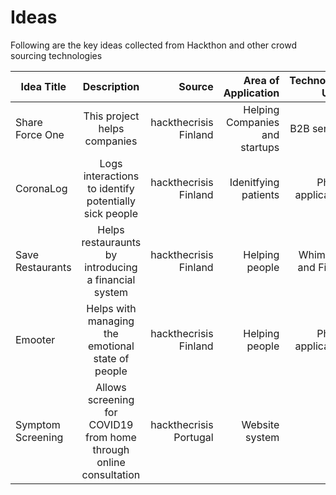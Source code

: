 
# Ideas

Following are the key ideas collected from Hackthon and other crowd sourcing technologies

| Idea Title       | Description         | Source |    Area of Application | Technology Used |
| ------------- |:-------------:| -----:|-----:|-----:|
| Share Force One | This project helps companies | hackthecrisis Finland | Helping Companies and startups | B2B service |
| CoronaLog |Logs interactions to identify potentially sick people|hackthecrisis Finland|Idenitfying patients|Phone application|
|Save Restaurants|Helps restauraunts by introducing a financial system|hackthecrisis Finland |Helping people|Whimsical and Figma|
|Emooter|Helps with managing the emotional state of people|hackthecrisis Finland|Helping people|Phone application|
| Symptom Screening | Allows screening for COVID19 from home through online consultation | hackthecrisis Portugal | Website system |


